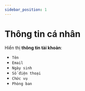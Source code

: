 ```yaml
---
sidebar_position: 1
---
```


# Thông tin cá nhân

Hiển thị **thông tin tài khoản**:
- `Tên`
- `Email`
- `Ngày sinh`
- `Số điện thoại`
- `Chức vụ`
- `Phòng ban`

